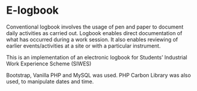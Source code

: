 # E-logbook 

Conventional logbook involves the usage of pen and paper to document daily activities as carried out. 
Logbook enables direct documentation of  what has occurred during a work session. It also enables reviewing of earlier events/activities at a site or with a particular instrument.

This is an implementation of  an electronic logbook for Students’ Industrial Work Experience Scheme (SIWES) 

Bootstrap, Vanilla PHP and MySQL was used.
PHP Carbon Library was also used, to manipulate dates and time.
